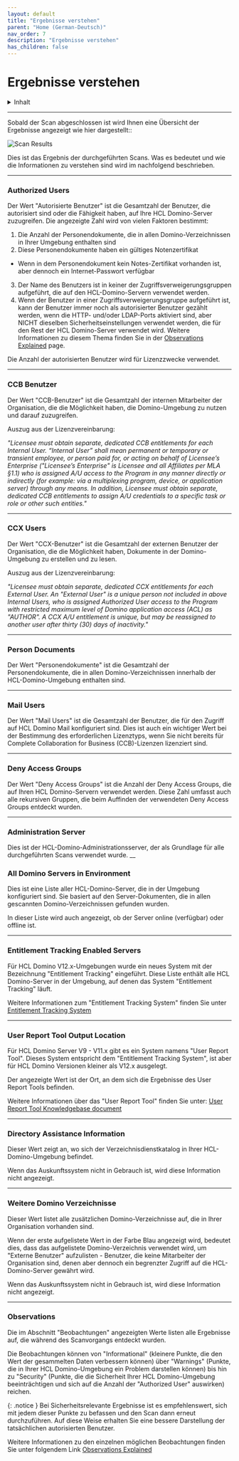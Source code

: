 ```yaml
---
layout: default
title: "Ergebnisse verstehen"
parent: "Home (German-Deutsch)"
nav_order: 7
description: "Ergebnisse verstehen"
has_children: false
---
```


<h1>Ergebnisse verstehen</h1>

<details close markdown="block">
  <summary>
    Inhalt
  </summary>
  {: .text-delta }
1. TOC
{:toc}
</details>

___
Sobald der Scan abgeschlossen ist wird Ihnen eine Übersicht der Ergebnisse angezeigt wie hier dargestellt::

![Scan Results](assets/images/png/14-scan-results.png)

Dies ist das Ergebnis der durchgeführten Scans. Was es bedeutet und wie die Informationen zu verstehen sind wird im nachfolgend beschrieben.

____
### Authorized Users
Der Wert "Autorisierte Benutzer" ist die Gesamtzahl der Benutzer, die autorisiert sind oder die Fähigkeit haben, auf Ihre HCL Domino-Server zuzugreifen. Die angezeigte Zahl wird von vielen Faktoren bestimmt:

1. Die Anzahl der Personendokumente, die in allen Domino-Verzeichnissen in Ihrer Umgebung enthalten sind
2. Diese Personendokumente haben ein gültiges Notenzertifikat
  - Wenn in dem Personendokument kein Notes-Zertifikat vorhanden ist, aber dennoch ein Internet-Passwort verfügbar
3. Der Name des Benutzers ist in keiner der Zugriffsverweigerungsgruppen aufgeführt, die auf den HCL-Domino-Servern verwendet werden.
4. Wenn der Benutzer in einer Zugriffsverweigerungsgruppe aufgeführt ist, kann der Benutzer immer noch als autorisierter Benutzer gezählt werden, wenn die HTTP- und/oder LDAP-Ports aktiviert sind, aber NICHT dieselben Sicherheitseinstellungen verwendet werden, die für den Rest der HCL Domino-Server verwendet wird. Weitere Informationen zu diesem Thema finden Sie in der [Observations Explained](../observations.md) page.

Die Anzahl der autorisierten Benutzer wird für Lizenzzwecke verwendet.

___
### CCB Benutzer
Der Wert "CCB-Benutzer" ist die Gesamtzahl der internen Mitarbeiter der Organisation, die die Möglichkeit haben, die Domino-Umgebung zu nutzen und darauf zuzugreifen.

Auszug aus der Lizenzvereinbarung:

*"Licensee must obtain separate, dedicated CCB entitlements for each Internal User. “Internal User” shall mean permanent or temporary or transient employee, or person paid for, or acting on behalf of Licensee’s Enterprise ("Licensee’s Enterprise" is Licensee and all Affiliates per
MLA §1.1) who is assigned A/U access to the Program in any manner directly or indirectly (for example: via a multiplexing program, device, or application server) through any means.
In addition, Licensee must obtain separate, dedicated CCB entitlements to assign A/U credentials to a specific task or role or other such entities."*

___
### CCX Users
Der Wert "CCX-Benutzer" ist die Gesamtzahl der externen Benutzer der Organisation, die die Möglichkeit haben, Dokumente in der Domino-Umgebung zu erstellen und zu lesen.

Auszug aus der Lizenzvereinbarung:

*"Licensee must obtain separate, dedicated CCX entitlements for
each External User. An "External User" is a unique person not included in above Internal Users, who is assigned Authorized User access to the Program with restricted maximum level of Domino application access (ACL) as "AUTHOR". A CCX A/U entitlement is unique, but may be reassigned to another user after thirty (30) days of inactivity."*

___
### Person Documents
Der Wert "Personendokumente" ist die Gesamtzahl der Personendokumente, die in allen Domino-Verzeichnissen innerhalb der HCL-Domino-Umgebung enthalten sind.
___
### Mail Users
Der Wert "Mail Users" ist die Gesamtzahl der Benutzer, die für den Zugriff auf HCL Domino Mail konfiguriert sind. Dies ist auch ein wichtiger Wert bei der Bestimmung des erforderlichen Lizenztyps, wenn Sie nicht bereits für Complete Collaboration for Business (CCB)-Lizenzen lizenziert sind.
___
### Deny Access Groups
Der Wert "Deny Access Groups" ist die Anzahl der Deny Access Groups, die auf Ihren HCL Domino-Servern verwendet werden. Diese Zahl umfasst auch alle rekursiven Gruppen, die beim Auffinden der verwendeten Deny Access Groups entdeckt wurden.
___
### Administration Server
Dies ist der HCL-Domino-Administrationsserver, der als Grundlage für alle durchgeführten Scans verwendet wurde.
__
### All Domino Servers in Environment
Dies ist eine Liste aller HCL-Domino-Server, die in der Umgebung konfiguriert sind. Sie basiert auf den Server-Dokumenten, die in allen gescannten Domino-Verzeichnissen gefunden wurden.

In dieser Liste wird auch angezeigt, ob der Server online (verfügbar) oder offline ist.
___
### Entitlement Tracking Enabled Servers
Für HCL Domino V12.x-Umgebungen wurde ein neues System mit der Bezeichnung "Entitlement Tracking" eingeführt. Diese Liste enthält alle HCL Domino-Server in der Umgebung, auf denen das System "Entitlement Tracking" läuft.

Weitere Informationen zum "Entitlement Tracking System" finden Sie unter [Entitlement Tracking System](https://help.hcltechsw.com/domino/12.0.0/admin/admn_entitlementtracking.html)

___
### User Report Tool Output Location
Für HCL Domino Server V9 - V11.x gibt es ein System namens "User Report Tool". Dieses System entspricht dem "Entitlement Tracking System", ist aber für HCL Domino Versionen kleiner als V12.x ausgelegt.

Der angezeigte Wert ist der Ort, an dem sich die Ergebnisse des User Report Tools befinden.

Weitere Informationen über das "User Report Tool" finden Sie unter: [User Report Tool Knowledgebase document](https://support.hcltechsw.com/csm?id=kb_article&sysparm_article=KB0095328)

___
### Directory Assistance Information
Dieser Wert zeigt an, wo sich der Verzeichnisdienstkatalog in Ihrer HCL-Domino-Umgebung befindet.

Wenn das Auskunftssystem nicht in Gebrauch ist, wird diese Information nicht angezeigt.

___
### Weitere Domino Verzeichnisse
Dieser Wert listet alle zusätzlichen Domino-Verzeichnisse auf, die in Ihrer Organisation vorhanden sind.

Wenn der erste aufgelistete Wert in der Farbe Blau angezeigt wird, bedeutet dies, dass das aufgelistete Domino-Verzeichnis verwendet wird, um "Externe Benutzer" aufzulisten - Benutzer, die keine Mitarbeiter der Organisation sind, denen aber dennoch ein begrenzter Zugriff auf die HCL-Domino-Server gewährt wird.

Wenn das Auskunftssystem nicht in Gebrauch ist, wird diese Information nicht angezeigt.

___
### Observations
Die im Abschnitt "Beobachtungen" angezeigten Werte listen alle Ergebnisse auf, die während des Scanvorgangs entdeckt wurden.

Die Beobachtungen können von "Informational" (kleinere Punkte, die den Wert der gesammelten Daten verbessern können) über "Warnings" (Punkte, die in Ihrer HCL Domino-Umgebung ein Problem darstellen können) bis hin zu "Security" (Punkte, die die Sicherheit Ihrer HCL Domino-Umgebung beeinträchtigen und sich auf die Anzahl der "Authorized User" auswirken) reichen.

{: .notice } 
Bei Sicherheitsrelevante Ergebnisse ist es empfehlenswert, sich mit jedem dieser Punkte zu befassen und den Scan dann erneut durchzuführen. Auf diese Weise erhalten Sie eine bessere Darstellung der tatsächlichen autorisierten Benutzer.

Weitere Informationen zu den einzelnen möglichen Beobachtungen finden Sie unter folgendem Link [Observations Explained](observations.md)